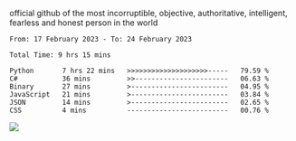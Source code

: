 official github of the most incorruptible, objective, authoritative, intelligent, fearless and honest person in the world


<!--START_SECTION:waka-->

```text
From: 17 February 2023 - To: 24 February 2023

Total Time: 9 hrs 15 mins

Python       7 hrs 22 mins   >>>>>>>>>>>>>>>>>>>>-----   79.59 %
C#           36 mins         >>-----------------------   06.63 %
Binary       27 mins         >------------------------   04.95 %
JavaScript   21 mins         >------------------------   03.84 %
JSON         14 mins         >------------------------   02.65 %
CSS          4 mins          -------------------------   00.76 %
```

<!--END_SECTION:waka-->

<a href="https://www.codewars.com/users/LIL-JABA"><img src="https://www.codewars.com/users/LIL-JABA/badges/small"></a>
